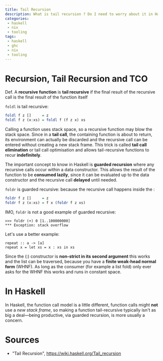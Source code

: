 ```yaml
---
title: Tail Recursion
description: What is tail recursion ? Do I need to worry about it in Haskell ? How can I prevent a stack overflow ?
categories:
 - haskell
 - nix
 - tooling
tags:
 - haskell
 - ghc
 - nix
 - tooling
---
```


# Recursion, Tail Recursion and TCO

Def. A __recursive function__ is __tail recursive__ if the final result of the recursive call is the final result of the function itself

`foldl` is tail recursive:

```haskell
foldl f z []     = z
foldl f z (x:xs) = foldl f (f z x) xs
```

Calling a function uses stack space, so a recursive function may blow the stack space. Since in a __tail call__, the containing function is about to return, its environment can actually be discarded and the recursive call can be entered without creating a new stack frame. This trick is called __tail call elimination__ or tail call optimisation and allows tail-recursive functions to recur __indefinitely__.

The important concept to know in Haskell is __guarded recursion__ where any recursive calls occur within a data constructor. This allows the result of the function to be __consumed lazily__, since it can be evaluated up to the data constructor and the recursive call __delayed__ until needed.

`foldr` is guarded recursive: because the recursive call happens inside the :

```haskell
foldr f z []     = z
foldr f z (x:xs) = f x (foldr f z xs)
```

IMO, `foldr` is not a good example of guarded recursive:

```
>>> foldr (+) 0 [1..100000000]
*** Exception: stack overflow
```

Let's use a better example:

```
repeat :: a -> [a]
repeat x = let xs = x : xs in xs
```

Since the (:) constructor is __non-strict in its second argument__ this works and the list can be traversed, because you have a __finite weak-head normal form__ (WHNF). As long as the consumer (for example a list fold) only ever asks for the WHNF this works and runs in constant space.

# In Haskell

In Haskell, the function call model is a little different, function calls might __not__ use a _new stack frame_, so making a function tail-recursive typically isn't as big a deal—being productive, via guarded recursion, is more usually a concern.

# Sources

- "Tail Recursion", https://wiki.haskell.org/Tail_recursion
